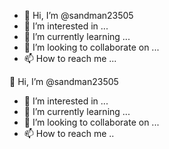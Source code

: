 - 👋 Hi, I’m @sandman23505
- 👀 I’m interested in ...
- 🌱 I’m currently learning ...
- 💞️ I’m looking to collaborate on ...
- 📫 How to reach me ...

<!---
sandman23505/sandman23505 is a ✨ special ✨ repository because its `README.md` (this file) appears on your GitHub profile.
You can click the Preview link to take a look at your changes.
--->
👋 Hi, I’m @sandman23505
- 👀 I’m interested in ...
- 🌱 I’m currently learning ...
- 💞️ I’m looking to collaborate on ...
- 📫 How to reach me ..

